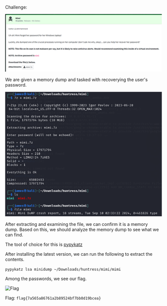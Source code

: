 Challenge:

![Challenge](images/1.challenge.PNG)

We are given a memory dump and tasked with recoverying the user's password.

![Extracting File](images/2.extractfile.PNG)

After extracting and examining the file, we can confirm it is a memory dump.  Based on this, we should analyze the memory dump to see what we can find.

The tool of choice for this is [pypykatz](https://github.com/skelsec/pypykatz/)

After installing the latest version, we can run the following to extract the contents.

```pypykatz lsa minidump ~/Downloads/huntress/mimi/mimi```

Among the passwords, we see our flag.

![Flag](images/3.flag.PNG)

Flag: ```flag{7a565a86761a2b89524bf7bb0d19bcea}```

